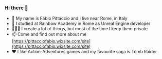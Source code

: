 <!--
This `README.md` appears on my GitHub profile.
--->

### Hi there 👋
- 🫡 My name is Fabio Pittaccio and I live near Rome, in Italy
- 🌈 I studied at Rainbow Academy in Rome as Unreal Engine developer
- 🧑🏻‍💻 I create a lot of things, but most of the time I keep them private
- 📫 Come and find out more about me [https://pittacciofabio.wixsite.com/site](https://pittacciofabio.wixsite.com/site)
- ❤️ I like Action-Adventures games and my favourite saga is Tomb Raider
